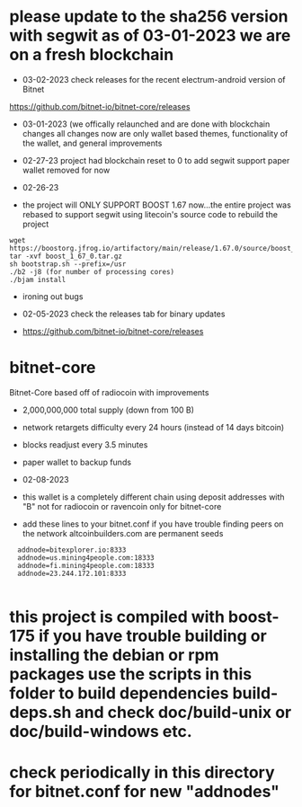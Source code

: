 # please update to the sha256 version with segwit as of 03-01-2023 we are on a fresh blockchain

* 03-02-2023
check releases for the recent electrum-android version of Bitnet

https://github.com/bitnet-io/bitnet-core/releases

* 03-01-2023 (we offically relaunched and are done with blockchain changes all changes now are only wallet based themes, functionality of the wallet, and general improvements

* 02-27-23 project had blockchain reset to 0 to add segwit support paper wallet removed for now

* 02-26-23
* the project will ONLY SUPPORT BOOST 1.67 now...the entire project was rebased to support segwit using litecoin's source code to rebuild the project
```
wget https://boostorg.jfrog.io/artifactory/main/release/1.67.0/source/boost_1_67_0.tar.gz
tar -xvf boost_1_67_0.tar.gz
sh bootstrap.sh --prefix=/usr
./b2 -j8 (for number of processing cores)
./bjam install

```
* ironing out bugs

* 02-05-2023 check the releases tab for binary updates
* https://github.com/bitnet-io/bitnet-core/releases

# bitnet-core
Bitnet-Core based off of radiocoin with improvements
* 2,000,000,000 total supply (down from 100 B)
* network retargets difficulty every 24 hours (instead of 14 days bitcoin)
* blocks readjust every 3.5 minutes
* paper wallet to backup funds


* 02-08-2023
* this wallet is a completely different chain using deposit addresses with "B" not for radiocoin or ravencoin only for bitnet-core


* add these lines to your bitnet.conf if you have trouble finding peers on the network altcoinbuilders.com are permanent seeds
```
  addnode=bitexplorer.io:8333
  addnode=us.mining4people.com:18333
  addnode=fi.mining4people.com:18333
  addnode=23.244.172.101:8333


  ```
# this project is compiled with boost-175 if you have trouble building or installing the debian or rpm packages use the scripts in this folder to build dependencies build-deps.sh and check doc/build-unix or doc/build-windows etc.
# check periodically in this directory for bitnet.conf for new "addnodes"
